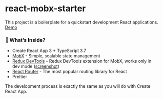# react-mobx-starter

This project is a boilerplate for a quickstart development React applications. [Demo](https://react-mobx-starter-rfnnfku4b.now.sh/)

### 🎁 What’s Inside?
- Create React App 3 + TypeScript 3.7
- [MobX](https://github.com/mobxjs/mobx) - Simple, scalable state management
- [Redux DevTools](https://github.com/zalmoxisus/mobx-remotedev) - Redux DevTools extension for MobX, works only in dev mode ([screenshot](https://imgur.com/a/lSbddzD))
- [React Router](https://github.com/ReactTraining/react-router) - The most popular routing library for React
- Prettier

The development process is exactly the same as you will do with Create React App.
